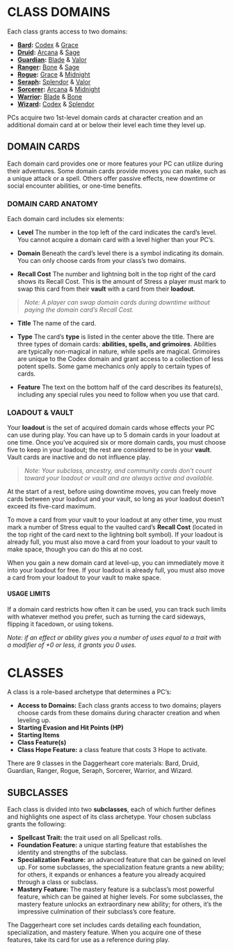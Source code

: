 # CLASS DOMAINS

Each class grants access to two domains:

- **[Bard](../Classes/Bard.md):** [Codex](../Domains/Codex.md) & [Grace](../Domains/Grace.md)
- **[Druid](../Classes/Druid.md):** [Arcana](Domains/Arcana.md) & [Sage](../Domains/Sage.md)
- **[Guardian](../Classes/Guardian.md):** [Blade](../Domains/Blade.md) & [Valor](../Domains/Valor.md)
- **[Ranger](../Classes/Ranger.md):** [Bone](../Domains/Bone.md) & [Sage](../Domains/Sage.md)
- **[Rogue](../Classes/Rogue.md):** [Grace](../Domains/Grace.md) & [Midnight](../Domains/Midnight.md)
- **[Seraph](../Classes/Seraph.md):** [Splendor](../Domains/Splendor.md) & [Valor](../Domains/Valor.md)
- **[Sorcerer](../Classes/Sorcerer.md):** [Arcana](../Arcana/Arcana.md) & [Midnight](../Domains/Midnight.md)
- **[Warrior](../Classes/Warrior.md):** [Blade](../Domains/Blade.md) & [Bone](../Domains/Bone.md)
- **[Wizard](../Classes/Wizard.md):** [Codex](../Domains/Codex.md) & [Splendor](../Domains/Splendor.md)

PCs acquire two 1st-level domain cards at character creation and an additional domain card at or below their level each time they level up.

## DOMAIN CARDS

Each domain card provides one or more features your PC can utilize during their adventures. Some domain cards provide moves you can make, such as a unique attack or a spell. Others offer passive effects, new downtime or social encounter abilities, or one-time benefits.

### DOMAIN CARD ANATOMY

Each domain card includes six elements:

- **Level**
  The number in the top left of the card indicates the card’s level. You cannot acquire a domain card with a level higher than your PC’s.

- **Domain**
  Beneath the card’s level there is a symbol indicating its domain. You can only choose cards from your class’s two domains.

- **Recall Cost**
  The number and lightning bolt in the top right of the card shows its Recall Cost. This is the amount of Stress a player must mark to swap this card from their **vault** with a card from their **loadout**.

> *Note: A player can swap domain cards during downtime without paying the domain card’s Recall Cost.*

- **Title**
  The name of the card.

- **Type**
  The card’s **type** is listed in the center above the title. There are three types of domain cards: **abilities, spells, and grimoires**. Abilities are typically non-magical in nature, while spells are magical. Grimoires are unique to the Codex domain and grant access to a collection of less potent spells. Some game mechanics only apply to certain types of cards.

- **Feature**
  The text on the bottom half of the card describes its feature(s), including any special rules you need to follow when you use that card.

### LOADOUT & VAULT

Your **loadout** is the set of acquired domain cards whose effects your PC can use during play. You can have up to 5 domain cards in your loadout at one time. Once you’ve acquired six or more domain cards, you must choose five to keep in your loadout; the rest are considered to be in your **vault**. Vault cards are inactive and do not influence play.

> *Note: Your subclass, ancestry, and community cards don’t count toward your loadout or vault and are always active and available.*

At the start of a rest, before using downtime moves, you can freely move cards between your loadout and your vault, so long as your loadout doesn’t exceed its five-card maximum.

To move a card from your vault to your loadout at any other time, you must mark a number of Stress equal to the vaulted card’s **Recall Cost** (located in the top right of the card next to the lightning bolt symbol). If your loadout is already full, you must also move a card from your loadout to your vault to make space, though you can do this at no cost.

When you gain a new domain card at level-up, you can immediately move it into your loadout for free. If your loadout is already full, you must also move a card from your loadout to your vault to make space.

#### USAGE LIMITS

If a domain card restricts how often it can be used, you can track such limits with whatever method you prefer, such as turning the card sideways, flipping it facedown, or using tokens.

*Note: if an effect or ability gives you a number of uses equal to a trait with a modifier of +0 or less, it grants you 0 uses.*

# CLASSES

A class is a role-based archetype that determines a PC’s:

- **Access to Domains:** Each class grants access to two domains; players choose cards from these domains during character creation and when leveling up.
- **Starting Evasion and Hit Points (HP)**
- **Starting Items**
- **Class Feature(s)**
- **Class Hope Feature:** a class feature that costs 3 Hope to activate.

There are 9 classes in the Daggerheart core materials: Bard, Druid, Guardian, Ranger, Rogue, Seraph, Sorcerer, Warrior, and Wizard.

## SUBCLASSES

Each class is divided into two **subclasses**, each of which further defines and highlights one aspect of its class archetype. Your chosen subclass grants the following:

- **Spellcast Trait:** the trait used on all Spellcast rolls.
- **Foundation Feature:** a unique starting feature that establishes the identity and strengths of the subclass.
- **Specialization Feature:** an advanced feature that can be gained on level up. For some subclasses, the specialization feature grants a new ability; for others, it expands or enhances a feature you already acquired through a class or subclass.
- **Mastery Feature:** The mastery feature is a subclass’s most powerful feature, which can be gained at higher levels. For some subclasses, the mastery feature unlocks an extraordinary new ability; for others, it’s the impressive culmination of their subclass’s core feature.

The Daggerheart core set includes cards detailing each foundation, specialization, and mastery feature. When you acquire one of these features, take its card for use as a reference during play.
